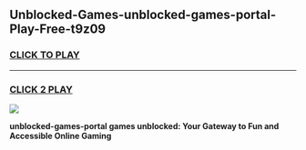 
## Unblocked-Games-unblocked-games-portal-Play-Free-t9z09
<h3>
<a href="https://premium76.site?title=unblocked-games-portal&ref=20M">CLICK TO PLAY</a></h3>
<hr>

<h3>
<a href="https://premium76.site?title=unblocked-games-portal&ref=20M">CLICK 2 PLAY</a>
  
</h3>

<a href="https://premium76.site?title=unblocked-games-portal&ref=19M"><img src="https://clearcache.store/games.png"></a>


**unblocked-games-portal games unblocked: Your Gateway to Fun and Accessible Online Gaming**
